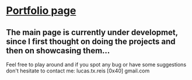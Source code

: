 # [Portfolio page](https://lucas-t-reis.github.io/portfolio/)
## The main page is currently under developmet, since I first thought on doing the projects and then on showcasing them... ##
Feel free to play around and if you spot any bug or have some suggestions don't hesitate to contact me: lucas.tx.reis [0x40] gmail.com
